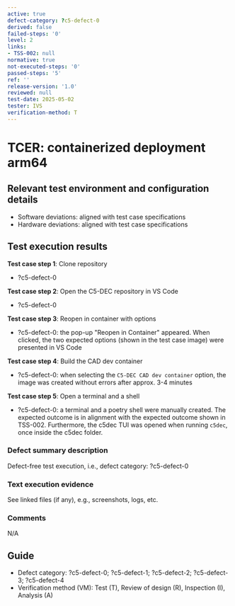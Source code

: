 ```yaml
---
active: true
defect-category: ?c5-defect-0
derived: false
failed-steps: '0'
level: 2
links:
- TSS-002: null
normative: true
not-executed-steps: '0'
passed-steps: '5'
ref: ''
release-version: '1.0'
reviewed: null
test-date: 2025-05-02
tester: IVS
verification-method: T
---
```


# TCER: containerized deployment arm64

## Relevant test environment and configuration details

- Software deviations: aligned with test case specifications
- Hardware deviations: aligned with test case specifications

## Test execution results

**Test case step 1**: Clone repository

- ?c5-defect-0

**Test case step 2**: Open the C5-DEC repository in VS Code

- ?c5-defect-0

**Test case step 3**: Reopen in container with options

- ?c5-defect-0: the pop-up "Reopen in Container" appeared. When clicked, the two expected options (shown in the test case image) were presented in VS Code

**Test case step 4**: Build the CAD dev container

- ?c5-defect-0: when selecting the `C5-DEC CAD dev container` option, the image was created without errors after approx. 3-4 minutes

**Test case step 5**: Open a terminal and a shell

- ?c5-defect-0: a terminal and a poetry shell were manually created. The expected outcome is in alignment with the expected outcome shown in TSS-002. Furthermore, the c5dec TUI was opened when running `c5dec`, once inside the c5dec folder.

### Defect summary description

Defect-free test execution, i.e., defect category: ?c5-defect-0

### Text execution evidence

See linked files (if any), e.g., screenshots, logs, etc.

### Comments

N/A

## Guide

- Defect category: ?c5-defect-0; ?c5-defect-1; ?c5-defect-2; ?c5-defect-3; ?c5-defect-4
- Verification method (VM): Test (T), Review of design (R), Inspection (I), Analysis (A)